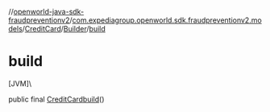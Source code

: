 //[openworld-java-sdk-fraudpreventionv2](../../../../index.md)/[com.expediagroup.openworld.sdk.fraudpreventionv2.models](../../index.md)/[CreditCard](../index.md)/[Builder](index.md)/[build](build.md)

# build

[JVM]\

public final [CreditCard](../index.md)[build](build.md)()
